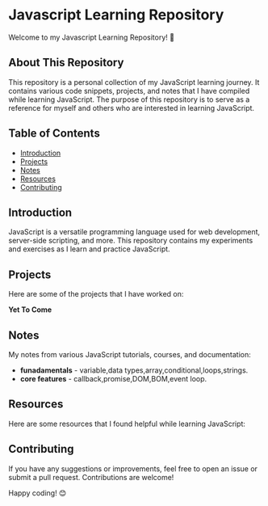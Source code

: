 # Javascript Learning Repository

Welcome to my Javascript Learning Repository! 🎉

## About This Repository

This repository is a personal collection of my JavaScript learning journey. It contains various code snippets, projects, and notes that I have compiled while learning JavaScript. The purpose of this repository is to serve as a reference for myself and others who are interested in learning JavaScript.

## Table of Contents

- [Introduction](#introduction)
- [Projects](#projects)
- [Notes](#notes)
- [Resources](#resources)
- [Contributing](#contributing)

## Introduction

JavaScript is a versatile programming language used for web development, server-side scripting, and more. This repository contains my experiments and exercises as I learn and practice JavaScript.

## Projects

Here are some of the projects that I have worked on:

**Yet To Come**

## Notes

My notes from various JavaScript tutorials, courses, and documentation:

- **funadamentals** - variable,data types,array,conditional,loops,strings.
- **core features** - callback,promise,DOM,BOM,event loop.

## Resources

Here are some resources that I found helpful while learning JavaScript:

## Contributing

If you have any suggestions or improvements, feel free to open an issue or submit a pull request. Contributions are welcome!


Happy coding! 😊
